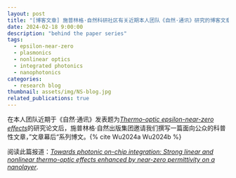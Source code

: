 ```yaml
---
layout: post
title: "[博客文章] 施普林格·自然科研社区有关近期本人团队《自然·通讯》研究的博客文章报道"
date: 2024-02-18 9:00:00
description: "behind the paper series"
tags:
  - epsilon-near-zero
  - plasmonics
  - nonlinear optics
  - integrated photonics
  - nanophotonics
categories:
  - research blog
thumbnail: assets/img/NS-blog.jpg
related_publications: true
---
```


在本人团队近期于《自然·通讯》发表题为[_Thermo-optic epsilon-near-zero effects_](https://www.nature.com/articles/s41467-024-45054-z)的研究论文后，施普林格·自然出版集团邀请我们撰写一篇面向公众的科普性文章，”文章幕后“系列博文。{% cite Wu2024a Wu2024b %}

阅读此篇报道：[_Towards photonic on-chip integration: Strong linear and nonlinear thermo-optic effects enhanced by near-zero permittivity on a nanolayer_](https://communities.springernature.com/posts/towards-photonic-on-chip-integration-strong-linear-and-nonlinear-thermo-optic-effects-enhanced-by-near-zero-permittivity-on-a-nanolayer).
